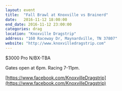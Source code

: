```yaml
---
layout: event
title:  "Fall Brawl at Knoxville vs Brainerd"
date:   2016-11-12 18:00:00
end_date: 2016-11-12 23:00:00
categories: drag
location: "Knoxville Dragstrip"
address: "160 Raceway Dr, Maynardville, TN 37807"
website: "http://www.knoxvilledragstrip.com"
---
```


$3000 Pro 
N/BX-TBA

Gates open at 6pm. Racing 7-11pm.

[https://www.facebook.com/KnoxvilleDragstrip](https://www.facebook.com/KnoxvilleDragstrip)

